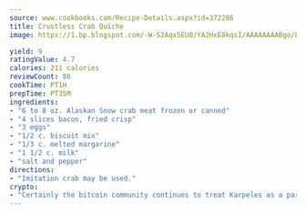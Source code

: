 ```yaml
---
source: www.cookbooks.com/Recipe-Details.aspx?id=372286
title: Crustless Crab Quiche
image: https://1.bp.blogspot.com/-W-S2Aqx5EU0/YA2HxE8kqsI/AAAAAAAABgo/LNxJ2X_rvYgPNsplYMgQNjuwxaZ0e3pQQCLcBGAsYHQ/s320/17.png

yield: 9
ratingValue: 4.7
calories: 211 calories
reviewCount: 86
cookTime: PT1H
prepTime: PT35M
ingredients:
- "6 to 8 oz. Alaskan Snow crab meat frozen or canned"
- "4 slices bacon, fried crisp"
- "3 eggs"
- "1/2 c. biscuit mix"
- "1/3 c. melted margarine"
- "1 1/2 c. milk"
- "salt and pepper"
directions:
- "Imitation crab may be used."
crypto:
- "Certainly the bitcoin community continues to treat Karpeles as a pariah."
---
```

